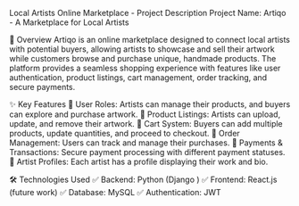 Local Artists Online Marketplace - Project Description
Project Name: Artiqo - A Marketplace for Local Artists

📌 Overview
Artiqo is an online marketplace designed to connect local artists with potential buyers, allowing artists to showcase and sell their artwork while customers browse and purchase unique, handmade products. The platform provides a seamless shopping experience with features like user authentication, product listings, cart management, order tracking, and secure payments.

✨ Key Features
🔹 User Roles: Artists can manage their products, and buyers can explore and purchase artwork.
🔹 Product Listings: Artists can upload, update, and remove their artwork.
🔹 Cart System: Buyers can add multiple products, update quantities, and proceed to checkout.
🔹 Order Management: Users can track and manage their purchases.
🔹 Payments & Transactions: Secure payment processing with different payment statuses.
🔹 Artist Profiles: Each artist has a profile displaying their work and bio.

🛠️ Technologies Used
✅ Backend: Python (Django )
✅ Frontend: React.js (future work)
✅ Database: MySQL 
✅ Authentication: JWT 

